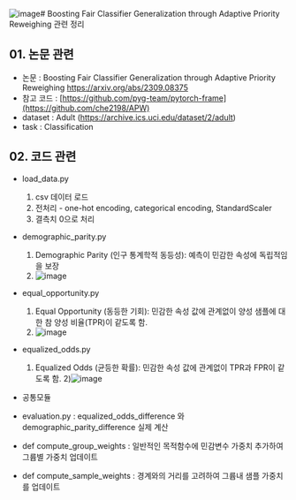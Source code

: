 ![image](https://github.com/user-attachments/assets/eaf82088-4177-4fd0-bba5-ba1be97ee33b)# Boosting Fair Classifier Generalization through Adaptive Priority Reweighing 관련 정리
## 01. 논문 관련
- 논문 : Boosting Fair Classifier Generalization through Adaptive Priority Reweighing https://arxiv.org/abs/2309.08375
- 참고 코드 : [https://github.com/pyg-team/pytorch-frame](https://github.com/che2198/APW)
- dataset : Adult (https://archive.ics.uci.edu/dataset/2/adult)
- task : Classification



## 02. 코드 관련
- load_data.py
  1) csv 데이터 로드
  2) 전처리 - one-hot encoding, categorical encoding, StandardScaler
  3) 결측치 0으로 처리
 
- demographic_parity.py
  1) Demographic Parity (인구 통계학적 동등성): 예측이 민감한 속성에 독립적임을 보장
  2) ![image](https://github.com/user-attachments/assets/b12bf90a-b916-4397-8ea9-8bd82ddf55a7)

- equal_opportunity.py
  1) Equal Opportunity (동등한 기회): 민감한 속성 값에 관계없이 양성 샘플에 대한 참 양성 비율(TPR)이 같도록 함.
  2) ![image](https://github.com/user-attachments/assets/881fd32d-ff74-4410-8343-9401b56b2030)

- equalized_odds.py
  1) Equalized Odds (균등한 확률): 민감한 속성 값에 관계없이 TPR과 FPR이 같도록 함.
  2)![image](https://github.com/user-attachments/assets/0fbb6707-de15-48ea-b214-50002005e7c0)

- 공통모듈
- evaluation.py : equalized_odds_difference 와 demographic_parity_difference 실제 계산
- def compute_group_weights : 일반적인 목적함수에 민감변수 가중치 추가하여 그륩별 가중치 업데이트
- def compute_sample_weights : 경계와의 거리를 고려하여 그륩내 샘플 가중치를 업데이트

     


